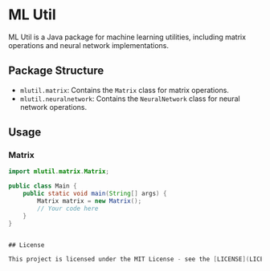 # ML Util

ML Util is a Java package for machine learning utilities, including matrix operations and neural network implementations.

## Package Structure

- `mlutil.matrix`: Contains the `Matrix` class for matrix operations.
- `mlutil.neuralnetwork`: Contains the `NeuralNetwork` class for neural network operations.

## Usage

### Matrix

```java
import mlutil.matrix.Matrix;

public class Main {
    public static void main(String[] args) {
        Matrix matrix = new Matrix();
        // Your code here
    }
}


## License

This project is licensed under the MIT License - see the [LICENSE](LICENSE) file for details.